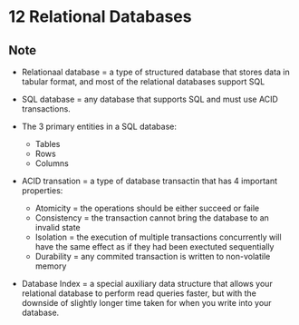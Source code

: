 # 12 Relational Databases

## Note
- Relationaal database = a type of structured database that stores data in tabular format, and most of the relational databases support SQL

- SQL database = any database that supports SQL and must use ACID transactions.

- The 3 primary entities in a SQL database:
    - Tables
    - Rows
    - Columns

- ACID transation = a type of database transactin that has 4 important properties:
    - Atomicity = the operations should be either succeed or faile
    - Consistency = the transaction cannot bring the database to an invalid state
    - Isolation = the execution of multiple transactions concurrently will have the same effect as if they had been exectuted sequentially
    - Durability = any commited transaction is written to non-volatile memory

- Database Index = a special auxiliary data structure that allows your relational database to perform read queries faster, but with the downside of slightly longer time taken for when you write into your database.

